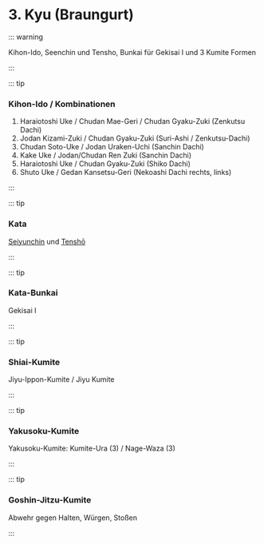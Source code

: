# 3. Kyu (Braungurt)

::: warning

Kihon-Ido, Seenchin und Tensho, Bunkai für Gekisai I und 3 Kumite Formen

:::

::: tip

### Kihon-Ido / Kombinationen

1. Haraiotoshi Uke / Chudan Mae-Geri / Chudan Gyaku-Zuki (Zenkutsu Dachi)
2. Jodan Kizami-Zuki / Chudan Gyaku-Zuki (Suri-Ashi / Zenkutsu-Dachi)
3. Chudan Soto-Uke / Jodan Uraken-Uchi (Sanchin Dachi)
4. Kake Uke / Jodan/Chudan Ren Zuki (Sanchin Dachi)
5. Haraiotoshi Uke / Chudan Gyaku-Zuki (Shiko Dachi)
6. Shuto Uke / Gedan Kansetsu-Geri (Nekoashi Dachi rechts, links)

:::

::: tip

### Kata

[Seiyunchin](/kata/seiyunchin.html) und [Tenshō](/kata/tensho.html)

:::

::: tip

### Kata-Bunkai

Gekisai I

:::

::: tip

### Shiai-Kumite

Jiyu-Ippon-Kumite / Jiyu Kumite

:::

::: tip

### Yakusoku-Kumite

Yakusoku-Kumite: Kumite-Ura (3) / Nage-Waza (3)

:::

::: tip

### Goshin-Jitzu-Kumite

Abwehr gegen Halten, Würgen, Stoßen 

:::
